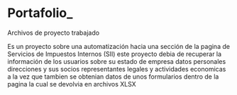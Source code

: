 # Portafolio_
Archivos de proyecto trabajado

Es un proyecto sobre una automatización hacia una sección de la pagina de Servicios de Impuestos Internos (SII) este proyecto debia de recuperar la información de los usuarios sobre su estado de empresa datos personales direcciones y sus socios representantes legales y actividades economicas a la vez que tambien se obtenian datos de unos formularios dentro de la pagina la cual se devolvia en archivos XLSX
